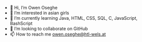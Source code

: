 - 👋 Hi, I’m Owen Oseghe
- 👀 I’m interested in asian girls
- 🌱 I’m currently learning Java, HTML, CSS, SQL, C, JavaScript, BashScript
- 💞️ I’m looking to collaborate on GitHub
- 📫 How to reach me owen.oseghe@htl-wels.at

<!---
OwenOseghe/OwenOseghe is a ✨ special ✨ repository because its very very very very very unique`README.md` (this file) appears on your GitHub profile.
You can click the Preview link to take a look at your changes.
--->
